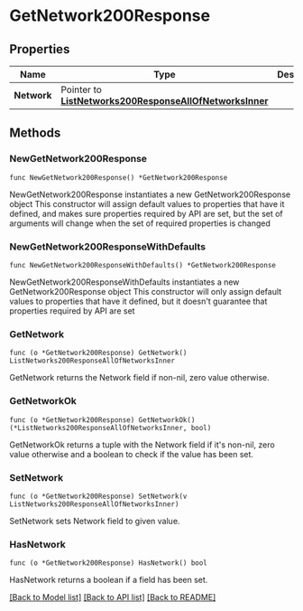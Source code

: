 # GetNetwork200Response

## Properties

Name | Type | Description | Notes
------------ | ------------- | ------------- | -------------
**Network** | Pointer to [**ListNetworks200ResponseAllOfNetworksInner**](ListNetworks200ResponseAllOfNetworksInner.md) |  | [optional] 

## Methods

### NewGetNetwork200Response

`func NewGetNetwork200Response() *GetNetwork200Response`

NewGetNetwork200Response instantiates a new GetNetwork200Response object
This constructor will assign default values to properties that have it defined,
and makes sure properties required by API are set, but the set of arguments
will change when the set of required properties is changed

### NewGetNetwork200ResponseWithDefaults

`func NewGetNetwork200ResponseWithDefaults() *GetNetwork200Response`

NewGetNetwork200ResponseWithDefaults instantiates a new GetNetwork200Response object
This constructor will only assign default values to properties that have it defined,
but it doesn't guarantee that properties required by API are set

### GetNetwork

`func (o *GetNetwork200Response) GetNetwork() ListNetworks200ResponseAllOfNetworksInner`

GetNetwork returns the Network field if non-nil, zero value otherwise.

### GetNetworkOk

`func (o *GetNetwork200Response) GetNetworkOk() (*ListNetworks200ResponseAllOfNetworksInner, bool)`

GetNetworkOk returns a tuple with the Network field if it's non-nil, zero value otherwise
and a boolean to check if the value has been set.

### SetNetwork

`func (o *GetNetwork200Response) SetNetwork(v ListNetworks200ResponseAllOfNetworksInner)`

SetNetwork sets Network field to given value.

### HasNetwork

`func (o *GetNetwork200Response) HasNetwork() bool`

HasNetwork returns a boolean if a field has been set.


[[Back to Model list]](../README.md#documentation-for-models) [[Back to API list]](../README.md#documentation-for-api-endpoints) [[Back to README]](../README.md)


